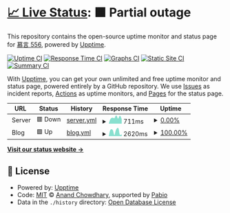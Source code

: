 # [📈 Live Status](https://muyan556.github.io/upptime): <!--live status--> **🟧 Partial outage**

This repository contains the open-source uptime monitor and status page for [慕言 556](https://muyan556.github.io/upptime), powered by [Upptime](https://github.com/upptime/upptime).

[![Uptime CI](https://github.com/muyan556/upptime/workflows/Uptime%20CI/badge.svg)](https://github.com/muyan556/upptime/actions?query=workflow%3A%22Uptime+CI%22)
[![Response Time CI](https://github.com/muyan556/upptime/workflows/Response%20Time%20CI/badge.svg)](https://github.com/muyan556/upptime/actions?query=workflow%3A%22Response+Time+CI%22)
[![Graphs CI](https://github.com/muyan556/upptime/workflows/Graphs%20CI/badge.svg)](https://github.com/muyan556/upptime/actions?query=workflow%3A%22Graphs+CI%22)
[![Static Site CI](https://github.com/muyan556/upptime/workflows/Static%20Site%20CI/badge.svg)](https://github.com/muyan556/upptime/actions?query=workflow%3A%22Static+Site+CI%22)
[![Summary CI](https://github.com/muyan556/upptime/workflows/Summary%20CI/badge.svg)](https://github.com/muyan556/upptime/actions?query=workflow%3A%22Summary+CI%22)

With [Upptime](https://upptime.js.org), you can get your own unlimited and free uptime monitor and status page, powered entirely by a GitHub repository. We use [Issues](https://github.com/muyan556/upptime/issues) as incident reports, [Actions](https://github.com/muyan556/upptime/actions) as uptime monitors, and [Pages](https://muyan556.github.io/upptime) for the status page.

<!--start: status pages-->
<!-- This summary is generated by Upptime (https://github.com/upptime/upptime) -->
<!-- Do not edit this manually, your changes will be overwritten -->
<!-- prettier-ignore -->
| URL | Status | History | Response Time | Uptime |
| --- | ------ | ------- | ------------- | ------ |
| <img alt="" src="https://icons.duckduckgo.com/ip3/null.ico" height="13"> Server | 🟥 Down | [server.yml](https://github.com/muyan556/upptime/commits/HEAD/history/server.yml) | <details><summary><img alt="Response time graph" src="./graphs/server/response-time-week.png" height="20"> 711ms</summary><br><a href="https://muyan556.github.io/upptime/history/server"><img alt="Response time 682" src="https://img.shields.io/endpoint?url=https%3A%2F%2Fraw.githubusercontent.com%2Fmuyan556%2Fupptime%2FHEAD%2Fapi%2Fserver%2Fresponse-time.json"></a><br><a href="https://muyan556.github.io/upptime/history/server"><img alt="24-hour response time 718" src="https://img.shields.io/endpoint?url=https%3A%2F%2Fraw.githubusercontent.com%2Fmuyan556%2Fupptime%2FHEAD%2Fapi%2Fserver%2Fresponse-time-day.json"></a><br><a href="https://muyan556.github.io/upptime/history/server"><img alt="7-day response time 711" src="https://img.shields.io/endpoint?url=https%3A%2F%2Fraw.githubusercontent.com%2Fmuyan556%2Fupptime%2FHEAD%2Fapi%2Fserver%2Fresponse-time-week.json"></a><br><a href="https://muyan556.github.io/upptime/history/server"><img alt="30-day response time 683" src="https://img.shields.io/endpoint?url=https%3A%2F%2Fraw.githubusercontent.com%2Fmuyan556%2Fupptime%2FHEAD%2Fapi%2Fserver%2Fresponse-time-month.json"></a><br><a href="https://muyan556.github.io/upptime/history/server"><img alt="1-year response time 682" src="https://img.shields.io/endpoint?url=https%3A%2F%2Fraw.githubusercontent.com%2Fmuyan556%2Fupptime%2FHEAD%2Fapi%2Fserver%2Fresponse-time-year.json"></a></details> | <details><summary><a href="https://muyan556.github.io/upptime/history/server">0.00%</a></summary><a href="https://muyan556.github.io/upptime/history/server"><img alt="All-time uptime 67.45%" src="https://img.shields.io/endpoint?url=https%3A%2F%2Fraw.githubusercontent.com%2Fmuyan556%2Fupptime%2FHEAD%2Fapi%2Fserver%2Fuptime.json"></a><br><a href="https://muyan556.github.io/upptime/history/server"><img alt="24-hour uptime 0.00%" src="https://img.shields.io/endpoint?url=https%3A%2F%2Fraw.githubusercontent.com%2Fmuyan556%2Fupptime%2FHEAD%2Fapi%2Fserver%2Fuptime-day.json"></a><br><a href="https://muyan556.github.io/upptime/history/server"><img alt="7-day uptime 0.00%" src="https://img.shields.io/endpoint?url=https%3A%2F%2Fraw.githubusercontent.com%2Fmuyan556%2Fupptime%2FHEAD%2Fapi%2Fserver%2Fuptime-week.json"></a><br><a href="https://muyan556.github.io/upptime/history/server"><img alt="30-day uptime 4.97%" src="https://img.shields.io/endpoint?url=https%3A%2F%2Fraw.githubusercontent.com%2Fmuyan556%2Fupptime%2FHEAD%2Fapi%2Fserver%2Fuptime-month.json"></a><br><a href="https://muyan556.github.io/upptime/history/server"><img alt="1-year uptime 67.45%" src="https://img.shields.io/endpoint?url=https%3A%2F%2Fraw.githubusercontent.com%2Fmuyan556%2Fupptime%2FHEAD%2Fapi%2Fserver%2Fuptime-year.json"></a></details>
| <img alt="" src="https://icons.duckduckgo.com/ip3/null.ico" height="13"> Blog | 🟩 Up | [blog.yml](https://github.com/muyan556/upptime/commits/HEAD/history/blog.yml) | <details><summary><img alt="Response time graph" src="./graphs/blog/response-time-week.png" height="20"> 2620ms</summary><br><a href="https://muyan556.github.io/upptime/history/blog"><img alt="Response time 3598" src="https://img.shields.io/endpoint?url=https%3A%2F%2Fraw.githubusercontent.com%2Fmuyan556%2Fupptime%2FHEAD%2Fapi%2Fblog%2Fresponse-time.json"></a><br><a href="https://muyan556.github.io/upptime/history/blog"><img alt="24-hour response time 965" src="https://img.shields.io/endpoint?url=https%3A%2F%2Fraw.githubusercontent.com%2Fmuyan556%2Fupptime%2FHEAD%2Fapi%2Fblog%2Fresponse-time-day.json"></a><br><a href="https://muyan556.github.io/upptime/history/blog"><img alt="7-day response time 2620" src="https://img.shields.io/endpoint?url=https%3A%2F%2Fraw.githubusercontent.com%2Fmuyan556%2Fupptime%2FHEAD%2Fapi%2Fblog%2Fresponse-time-week.json"></a><br><a href="https://muyan556.github.io/upptime/history/blog"><img alt="30-day response time 3205" src="https://img.shields.io/endpoint?url=https%3A%2F%2Fraw.githubusercontent.com%2Fmuyan556%2Fupptime%2FHEAD%2Fapi%2Fblog%2Fresponse-time-month.json"></a><br><a href="https://muyan556.github.io/upptime/history/blog"><img alt="1-year response time 3598" src="https://img.shields.io/endpoint?url=https%3A%2F%2Fraw.githubusercontent.com%2Fmuyan556%2Fupptime%2FHEAD%2Fapi%2Fblog%2Fresponse-time-year.json"></a></details> | <details><summary><a href="https://muyan556.github.io/upptime/history/blog">100.00%</a></summary><a href="https://muyan556.github.io/upptime/history/blog"><img alt="All-time uptime 99.66%" src="https://img.shields.io/endpoint?url=https%3A%2F%2Fraw.githubusercontent.com%2Fmuyan556%2Fupptime%2FHEAD%2Fapi%2Fblog%2Fuptime.json"></a><br><a href="https://muyan556.github.io/upptime/history/blog"><img alt="24-hour uptime 100.00%" src="https://img.shields.io/endpoint?url=https%3A%2F%2Fraw.githubusercontent.com%2Fmuyan556%2Fupptime%2FHEAD%2Fapi%2Fblog%2Fuptime-day.json"></a><br><a href="https://muyan556.github.io/upptime/history/blog"><img alt="7-day uptime 100.00%" src="https://img.shields.io/endpoint?url=https%3A%2F%2Fraw.githubusercontent.com%2Fmuyan556%2Fupptime%2FHEAD%2Fapi%2Fblog%2Fuptime-week.json"></a><br><a href="https://muyan556.github.io/upptime/history/blog"><img alt="30-day uptime 99.28%" src="https://img.shields.io/endpoint?url=https%3A%2F%2Fraw.githubusercontent.com%2Fmuyan556%2Fupptime%2FHEAD%2Fapi%2Fblog%2Fuptime-month.json"></a><br><a href="https://muyan556.github.io/upptime/history/blog"><img alt="1-year uptime 99.66%" src="https://img.shields.io/endpoint?url=https%3A%2F%2Fraw.githubusercontent.com%2Fmuyan556%2Fupptime%2FHEAD%2Fapi%2Fblog%2Fuptime-year.json"></a></details>

<!--end: status pages-->

[**Visit our status website →**](https://muyan556.github.io/upptime)

## 📄 License

- Powered by: [Upptime](https://github.com/upptime/upptime)
- Code: [MIT](./LICENSE) © [Anand Chowdhary](https://anandchowdhary.com), supported by [Pabio](https://pabio.com)
- Data in the `./history` directory: [Open Database License](https://opendatacommons.org/licenses/odbl/1-0/)
